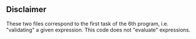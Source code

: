 ## Disclaimer

These two files correspond to the first task of the 6th program, i.e. "validating" a given expression. This code does not "evaluate" expressions.
